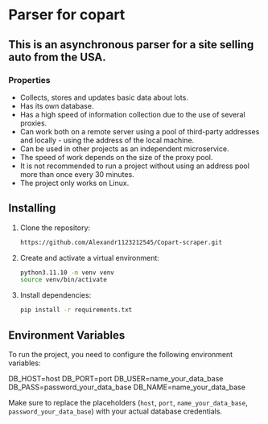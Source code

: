 # Parser for copart

## This is an asynchronous parser for a site selling auto from the USA.

### Properties
- Collects, stores and updates basic data about lots.
- Has its own database.
- Has a high speed of information collection due to the use of several proxies.
- Can work both on a remote server using a pool of third-party addresses and locally - using the address of the local machine.
- Can be used in other projects as an independent microservice.
- The speed of work depends on the size of the proxy pool.
- It is not recommended to run a project without using an address pool more than once every 30 minutes.
- The project only works on Linux.

## Installing
1. Clone the repository:
     ```bash
    https://github.com/Alexandr1123212545/Copart-scraper.git
2. Create and activate a virtual environment:
    ```bash
   python3.11.10 -m venv venv
   source venv/bin/activate
3. Install dependencies:
    ```bash
   pip install -r requirements.txt

## Environment Variables

To run the project, you need to configure the following environment variables:

DB_HOST=host DB_PORT=port DB_USER=name_your_data_base DB_PASS=password_your_data_base DB_NAME=name_your_data_base

Make sure to replace the placeholders (`host`, `port`, `name_your_data_base`, `password_your_data_base`) with your actual database credentials.
